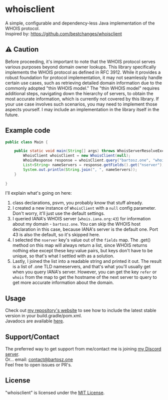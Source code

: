 # whoisclient

A simple, configurable and dependency-less Java implementation of the WHOIS protocol.  
Inspired by: https://github.com/bestchanges/whoisclient

## ⚠ Caution

Before proceeding, it's important to note that the WHOIS protocol serves various purposes beyond domain owner lookups. This library specifically implements the WHOIS protocol as defined in RFC 3912. While it provides a robust foundation for protocol implementation, it may not seamlessly handle certain use cases, such as retrieving detailed domain information due to the commonly adopted "thin WHOIS model." The "thin WHOIS model" requires additional steps, navigating down the hierarchy of servers, to obtain the most accurate information, which is currently not covered by this library. If your use case involves such scenarios, you may need to implement those aspects yourself. I may include an implementation in the library itself in the future.

## Example code

```java
public class Main {

    public static void main(String[] args) throws WhoisServerResolveException, WhoisIOException {
        WhoisClient whoisClient = new WhoisClient(null);
        WhoisResponse response = whoisClient.query("bartosz.one", "whois.iana.org");
        List<String> nameServers = response.getFields().get("nserver");
        System.out.println(String.join(", ", nameServers));
    }
    
}
```
I'll explain what's going on here: 
1. class declarations, psvm, you probably know that stuff already.
2. I created a new instance of ``WhoisClient`` with a ``null`` config parameter. Don't worry, it'll just use the default settings.
3. I queried IANA's WHOIS server (``whois.iana.org:43``) for information about my domain - ``bartosz.one``. You can skip the WHOIS host declaration in this case, because IANA's server is the default one. Port 43 is also the default, so it's skipped here.
4. I selected the ``nserver`` key's value out of the ``fields`` map. The .get() method on this map will always return a list, since WHOIS returns nothing else except these key:value pairs, but keys don't have to be unique, so that's what I settled with as a solution. 
5. Lastly, I joined the list into a readable string and printed it out. The result is a list of .one TLD nameservers, and that's what you'll usually get when you query IANA's server. However, you can get the key ``refer`` or ``whois`` from the map to get the hostname of the next server to query to get more accurate information about the domain.

## Usage

Check out [my repository's website](https://repo.bartosz.one/#/releases/one/bartosz/whoisclient) to see how to include the latest stable version in your build.gradle/pom.xml.  
Javadocs are available [here](https://bartosz11.github.io/whoisclient/).

## Support/Contact

The preferred way to get support from me/contact me is joining [my Discord server](https://discord.gg/FcFebUD9wG).  
Or... email: [contact@bartosz.one](mailto:contact@bartosz.one)   
Feel free to open issues or PR's.

## License

"whoisclient" is licensed under the [MIT License](https://github.com/bartosz11/whoisclient/blob/master/LICENSE).
